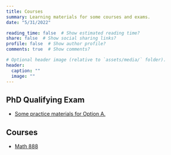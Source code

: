 ```yaml
---
title: Courses
summary: Learning materials for some courses and exams.
date: "5/31/2022"

reading_time: false  # Show estimated reading time?
share: false  # Show social sharing links?
profile: false  # Show author profile?
comments: true  # Show comments?

# Optional header image (relative to `assets/media/` folder).
header:
  caption: ""
  image: ""
---
```


## PhD Qualifying Exam 
- [Some practice materials for Option A.](https://uwprod-my.sharepoint.com/:f:/g/personal/qli478_wisc_edu/EpsJUcVtb3xHpjy2yepG7SYBOji-mTW73yQ28BG_9kWT7w?e=HSyXvs)

## Courses
- [Math 888](https://qilin-li-math-888.netlify.app/)
